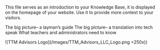 This file serves as an introduction to your Knowledge Base, it is displayed on the homepage of your website. Use it to provide more context to your visitors.

The big picture– a layman’s guide
The big picture– a translation into tech speak
What teachers and administrators need to know


![TTM Advisors Logo](/images/TTM_Advisors_LLC_Logo.png =250x))

